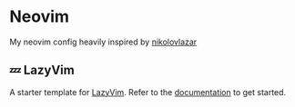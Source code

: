 # Neovim

My neovim config heavily inspired by [nikolovlazar](https://github.com/nikolovlazar/dotfiles/tree/main/.config/nvim)

## 💤 LazyVim

A starter template for [LazyVim](https://github.com/LazyVim/LazyVim).
Refer to the [documentation](https://lazyvim.github.io/installation) to get started.
